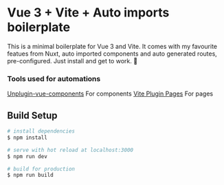# Vue 3 + Vite + Auto imports boilerplate

This is a minimal boilerplate for Vue 3 and Vite. It comes with my favourite featues from Nuxt, auto imported components and auto generated routes, pre-configured. Just install and get to work. 🚀

### Tools used for automations

[Unplugin-vue-components](https://github.com/antfu/unplugin-vue-components) For components
[Vite Plugin Pages](https://github.com/hannoeru/vite-plugin-pages) For pages

## Build Setup

```bash
# install dependencies
$ npm install

# serve with hot reload at localhost:3000
$ npm run dev

# build for production
$ npm run build
```
